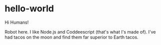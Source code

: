 # hello-world
Hi Humans!

Robot here. I like Node.js and Coddeescript (that's what I's made of).
I've had tacos on the moon and find them far superior to Earth tacos.
